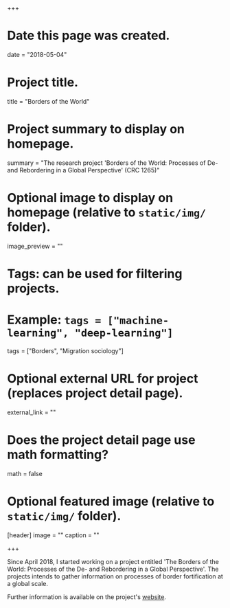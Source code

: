 +++
# Date this page was created.
date = "2018-05-04"

# Project title.
title = "Borders of the World"

# Project summary to display on homepage.
summary = "The research project 'Borders of the World: Processes of De- and Rebordering in a Global Perspective' (CRC 1265)"

# Optional image to display on homepage (relative to `static/img/` folder).
image_preview = ""

# Tags: can be used for filtering projects.
# Example: `tags = ["machine-learning", "deep-learning"]`
tags = ["Borders", "Migration sociology"]

# Optional external URL for project (replaces project detail page).
external_link = ""

# Does the project detail page use math formatting?
math = false

# Optional featured image (relative to `static/img/` folder).
[header]
image = ""
caption = ""

+++

Since April 2018, I started working on a project entitled 'The Borders of the World: Processes of the De- and Rebordering in a Global Perspective'. The projects intends to gather information on processes of border fortification at a global scale. 

Further information is available on the project's [website](https://www.sowi.hu-berlin.de/en/lehrbereiche-en/makro-en/forschung-en/projekte-en/sfb-tp-c01).